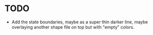 # TODO
- Add the state boundaries, maybe as a super thin darker line, maybe overlaying another shape file on top but with "empty" colors.